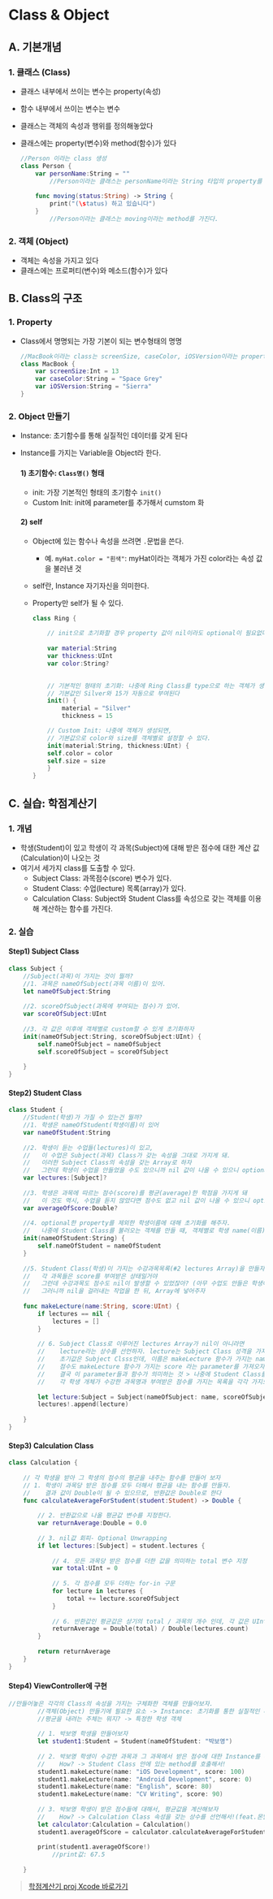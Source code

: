 # Class & Object

## A. 기본개념

### 1. 클래스 (Class)

- 클래스 내부에서 쓰이는 변수는 property(속성)
- 함수 내부에서 쓰이는 변수는 변수
- 클래스는 객체의 속성과 행위를 정의해놓았다
- 클래스에는 property(변수)와 method(함수)가 있다

	```swift
	//Person 이라는 class 생성
	class Person {
		var personName:String = ""
			//Person이라는 클래스는 personName이라는 String 타입의 property를 가진다. 
		
		func moving(status:String) -> String {
			print("(\status) 하고 있습니다")
		}
			//Person이라는 클래스는 moving이라는 method를 가진다.
	```


### 2. 객체 (Object)

- 객체는 속성을 가지고 있다
- 클래스에는 프로퍼티(변수)와 메소드(함수)가 있다

## B. Class의 구조

### 1. Property

- Class에서 명명되는 가장 기본이 되는 변수형태의 명명

	```swift
	//MacBook이라는 class는 screenSize, caseColor, iOSVersion이라는 property를 갖는다.
	class MacBook {
		var screenSize:Int = 13
		var caseColor:String = "Space Grey"
		var iOSVersion:String = "Sierra"
	}
	```

### 2. Object 만들기

- Instance: 초기함수를 통해 실질적인 데이터를 갖게 된다
- Instance를 가지는 Variable을 Object라 한다.

	#### 1) 초기함수: `Class명()` 형태
	
	- init: 가장 기본적인 형태의 초기함수 `init()`
	- Custom Init: init에 parameter를 추가해서 cumstom 화
	
	#### 2) self
	
	- Object에 있는 함수나 속성을 쓰려면 `.`문법을 쓴다.
		- 예. `myHat.color = "흰색"`: myHat이라는 객체가 가진 color라는 속성 값을 불러낸 것
	- self란, Instance 자기자신을 의미한다.
	- Property만 self가 될 수 있다.
	
		
		```swift
		class Ring {
			
			// init으로 초기화할 경우 property 값이 nil이라도 optional이 필요없다.
			
			var material:String
			var thickness:UInt
			var color:String?
			
		
			// 기본적인 형태의 초기화: 나중에 Ring Class를 type으로 하는 객체가 생성되면, 
			// 기본값인 Silver와 15가 자동으로 부여된다
			init() {
				material = "Silver"
				thickness = 15
		
			// Custom Init: 나중에 객체가 생성되면,
			// 기본값으로 color와 size를 객체별로 설정할 수 있다.
			init(material:String, thickness:UInt) {
			self.color = color
			self.size = size
			}
		}
		``` 

## C. 실습: 학점계산기

### 1. 개념

- 학생(Student)이 있고 학생이 각 과목(Subject)에 대해 받은 점수에 대한 계산 값(Calculation)이 나오는 것
- 여기서 세가지 class를 도출할 수 있다.
	- Subject Class: 과목점수(score) 변수가 있다.
	- Student Class: 수업(lecture) 목록(array)가 있다.
	- Calculation Class: Subject와 Student Class를 속성으로 갖는 객체를 이용해 계산하는 함수를 가진다.

### 2. 실습

#### Step1) Subject Class

```Swift
class Subject {
    //Subject(과목)이 가지는 것이 뭘까?
    //1. 과목은 nameOfSubject(과목 이름)이 있어.
    let nameOfSubject:String
    
    //2. scoreOfSubject(과목에 부여되는 점수)가 있어.
    var scoreOfSubject:UInt
    
    //3. 각 값은 이후에 객체별로 custom할 수 있게 초기화하자
    init(nameOfSubject:String, scoreOfSubject:UInt) {
        self.nameOfSubject = nameOfSubject
        self.scoreOfSubject = scoreOfSubject
        
    }
}
```

#### Step2) Student Class

```swift
class Student {
    //Student(학생)가 가질 수 있는건 뭘까?
    //1. 학생은 nameOfStudent(학생이름)이 있어
    var nameOfStudent:String
    
    //2. 학생이 듣는 수업들(lectures)이 있고,
    //   이 수업은 Subject(과목) Class가 갖는 속성을 그대로 가지게 돼.
    //   이러한 Subject Class의 속성을 갖는 Array로 하자
    //   그런데 학생이 수업을 안들었을 수도 있으니까 nil 값이 나올 수 있으니 optional 설정하자
    var lectures:[Subject]?
    
    //3. 학생은 과목에 따르는 점수(score)를 평균(average)한 학점을 가지게 돼
    //   이 것도 역시, 수업을 듣지 않았다면 점수도 없고 nil 값이 나올 수 있으니 optional 설정하자
    var averageOfScore:Double?
    
    //4. optional한 property를 제외한 학생이름에 대해 초기화를 해주자.
    //   나중에 Student Class를 불러오는 객체를 만들 때, 객체별로 학생 name(이름)을 부여할 수 있을거야
    init(nameOfStudent:String) {
        self.nameOfStudent = nameOfStudent
    }
    
    //5. Student Class(학생)이 가지는 수강과목목록(#2 lectures Array)을 만들자.
    //   각 과목들은 score를 부여받은 상태일거야
    //   그런데 수강과목도 점수도 nil이 발생할 수 있었잖아? (아무 수업도 안들은 학생이 있다면)
    //   그러니까 nil을 걸러내는 작업을 한 뒤, Array에 넣어주자
    
    func makeLecture(name:String, score:UInt) {
        if lectures == nil {
            lectures = []
        }
        
        // 6. Subject Class로 이루어진 lectures Array가 nil이 아니라면
        //    lecture라는 상수를 선언하자. lecture는 Subject Class 성격을 가지고
        //    초기값은 Subject Clsss인데, 이름은 makeLecture 함수가 가지는 name 이라는 parameter를 가져오자
        //    점수도 makeLecture 함수가 가지는 score 라는 parameter를 가져오자
        //    결국 이 parameter들과 함수가 의미하는 것 > 나중에 Student Class를 가지는 객체가 생겼을 때
        //    각 학생 개체가 수강한 과목명과 부여받은 점수를 가지는 목록을 각각 가지도록 하는 것
        
        let lecture:Subject = Subject(nameOfSubject: name, scoreOfSubject: score)
        lectures!.append(lecture)
        
    }
}
```

#### Step3) Calculation Class

```swift
class Calculation {
    
    // 각 학생을 받아 그 학생의 점수의 평균을 내주는 함수를 만들어 보자
    // 1. 학생이 과목당 받은 점수를 모두 더해서 평균을 내는 함수를 만들자. 
    //    결과 값이 Double이 될 수 있으므로, 반환값은 Double로 한다
    func calculateAverageForStudent(student:Student) -> Double {
        
        // 2. 반환값으로 나올 평균값 변수를 지정한다.
        var returnAverage:Double = 0.0
        
        // 3. nil값 회피- Optional Unwrapping
        if let lectures:[Subject] = student.lectures {
            
            // 4. 모든 과목당 받은 점수를 더한 값을 의미하는 total 변수 지정
            var total:UInt = 0
            
            // 5. 각 점수를 모두 더하는 for-in 구문
            for lecture in lectures {
                total += lecture.scoreOfSubject
            }
            
            // 6. 반환값인 평균값은 상기의 total / 과목의 개수 인데, 각 값은 UInt이므로 Double로 캐스팅
            returnAverage = Double(total) / Double(lectures.count)
        }
        
        return returnAverage
    }
}
```

#### Step4) ViewController에 구현

```swift
//만들어놓은 각각의 Class의 속성을 가지는 구체화한 객체를 만들어보자.
        //객체(Object) 만들기에 필요한 요소 -> Instance: 초기화를 통한 실질적인 데이터
        //평균을 내려는 주체는 뭐지? -> 특정한 학생 객체
        
        // 1. 박보영 학생을 만들어보자
        let student1:Student = Student(nameOfStudent: "박보영")
        
        // 2. 박보영 학생이 수강한 과목과 그 과목에서 받은 점수에 대한 Instance를 부여하자
        //    How? -> Student Class 안에 있는 method를 호출해서!
        student1.makeLecture(name: "iOS Development", score: 100)
        student1.makeLecture(name: "Android Development", score: 0)
        student1.makeLecture(name: "English", score: 80)
        student1.makeLecture(name: "CV Writing", score: 90)
        
        // 3. 박보영 학생이 받은 점수들에 대해서, 평균값을 계산해보자
        //    How? -> Calculation Class 속성을 갖는 상수를 선언해서!(feat.몬말?)
        let calculator:Calculation = Calculation()
        student1.averageOfScore = calculator.calculateAverageForStudent(student: student1)
        
        print(student1.averageOfScore!)
            //print값: 67.5
        
    }
```

> [학점계산기 proj Xcode 바로가기](https://github.com/fimuxd/iOS_Campus/blob/master/B_Programming%20Practice/Practice%20by%20Xcode%20Project/ClassPracticeMyself/ClassPracticeMyself/ViewController.swift)